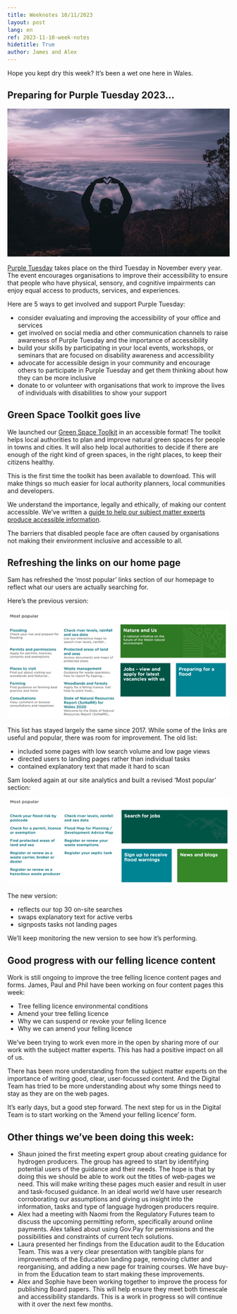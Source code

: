 ```yaml
---
title: Weeknotes 10/11/2023
layout: post
lang: en
ref: 2023-11-10-week-notes
hidetitle: True
author: James and Alex
---
```


Hope you kept dry this week? It’s been a wet one here in Wales.   

## Preparing for Purple Tuesday 2023…

![Person making heart with their hands in front of a purple sky]( https://github.com/nrw-digital/week-notes/blob/fda2b9466fe05d259d5ff4c0071bc6116f81b810/images/purple%20sky.jpg?raw=true)

[Purple Tuesday](https://www.awarenessdays.com/awareness-days-calendar/purple-tuesday-2023/) takes place on the third Tuesday in November every year. The event encourages organisations to improve their accessibility to ensure that people who have physical, sensory, and cognitive impairments can enjoy equal access to products, services, and experiences.

Here are 5 ways to get involved and support Purple Tuesday:
+ consider evaluating and improving the accessibility of your office and services
+ get involved on social media and other communication channels to raise awareness of Purple Tuesday and the importance of accessibility
+ build your skills by participating in your local events, workshops, or seminars that are focused on disability awareness and accessibility
+ advocate for accessible design in your community and encourage others to participate in Purple Tuesday and get them thinking about how they can be more inclusive
+ donate to or volunteer with organisations that work to improve the lives of individuals with disabilities to show your support

## Green Space Toolkit goes live

We launched our [Green Space Toolkit]( https://naturalresources.wales/about-us/what-we-do/our-roles-and-responsibilities/green-spaces/local-green-spaces/?lang=en) in an accessible format! The toolkit helps local authorities to plan and improve natural green spaces for people in towns and cities. It will also help local authorities to decide if there are enough of the right kind of green spaces, in the right places, to keep their citizens healthy.

This is the first time the toolkit has been available to download. This will make things so much easier for local authority planners, local communities and developers.

We understand the importance, legally and ethically, of making our content accessible. We’ve written a [guide to help our subject matter experts produce accessible information]( https://naturalresources.wales/footer-links/writing-accessible-documents/?lang=en). 

The barriers that disabled people face are often caused by organisations not making their environment inclusive and accessible to all.

## Refreshing the links on our home page

Sam has refreshed the ‘most popular’ links section of our homepage to reflect what our users are actually searching for. 

Here’s the previous version:

![A screenshot of the old homepage on our website]( https://github.com/nrw-digital/week-notes/blob/fda2b9466fe05d259d5ff4c0071bc6116f81b810/images/homepage.png?raw=true)

This list has stayed largely the same since 2017. While some of the links are useful and popular, there was room for improvement. The old list: 

+ included some pages with low search volume and low page views
+ directed users to landing pages rather than individual tasks
+ contained explanatory text that made it hard to scan  

Sam looked again at our site analytics and built a revised ‘Most popular’ section:

![A screenshot showing the new homepage with the most popular section featured front and centre]( https://github.com/nrw-digital/week-notes/blob/fda2b9466fe05d259d5ff4c0071bc6116f81b810/images/homepage%20new.png?raw=true)

The new version: 

+ reflects our top 30 on-site searches
+ swaps explanatory text for active verbs 
+ signposts tasks not landing pages

We’ll keep monitoring the new version to see how it’s performing.

## Good progress with our felling licence content

Work is still ongoing to improve the tree felling licence content pages and forms. James, Paul and Phil have been working on four content pages this week:

+ Tree felling licence environmental conditions
+ Amend your tree felling licence
+ Why we can suspend or revoke your felling licence
+ Why we can amend your felling licence

We’ve been trying to work even more in the open by sharing more of our work with the subject matter experts. This has had a positive impact on all of us.

There has been more understanding from the subject matter experts on the importance of writing good, clear, user-focussed content. And the Digital Team has tried to be more understanding about why some things need to stay as they are on the web pages. 

It’s early days, but a good step forward. The next step for us in the Digital Team is to start working on the ‘Amend your felling licence’ form.

## Other things we’ve been doing this week:

+ Shaun joined the first meeting expert group about creating guidance for hydrogen producers. The group has agreed to start by identifying potential users of the guidance and their needs. The hope is that by doing this we should be able to work out the titles of web-pages we need. This will make writing these pages much easier and result in user and task-focused guidance. In an ideal world we’d have user research corroborating our assumptions and giving us insight into the information, tasks and type of language hydrogen producers require. 
+ Alex had a meeting with Naomi from the Regulatory Futures team to discuss the upcoming permitting reform, specifically around online payments. Alex talked about using Gov.Pay for permissions and the possibilities and constraints of current tech solutions.
+ Laura presented her findings from the Education audit to the Education Team. This was a very clear presentation with tangible plans for improvements of the Education landing page, removing clutter and reorganising, and adding a new page for training courses. We have buy-in from the Education team to start making these improvements. 
+ Alex and Sophie have been working together to improve the process for publishing Board papers. This will help ensure they meet both timescale and accessibility standards. This is a work in progress so will continue with it over the next few months.
